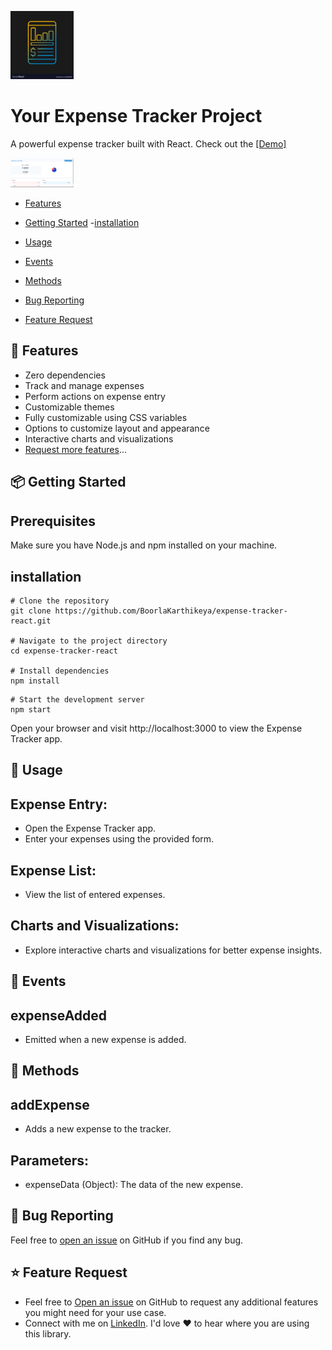 <p><img src="images/img1.png" alt="logo" width="20%" /></p>
<p>
    <h1>Your Expense Tracker Project</h1>
</p>
<p>
    A powerful expense tracker built with React. Check out the <a href="">[Demo]</a>
</p>
<p><img src="images/Screenshot 2024-01-19 190614.png" alt="logo" width="20%" /></p>

- [Features](#features)
- [Getting Started](#getting-started) -[installation](#installation)
- [Usage](#usage)

- [Events](#events)
- [Methods](#methods)
- [Bug Reporting](#bug)
- [Feature Request](#feature-request)

<a id="features"></a>

## 🚀 Features

- Zero dependencies
- Track and manage expenses
- Perform actions on expense entry
- Customizable themes
- Fully customizable using CSS variables
- Options to customize layout and appearance
- Interactive charts and visualizations
- [Request more features](#feature-request)...

<a id="getting-started"></a>

## 📦 Getting Started

## Prerequisites

<p>Make sure you have Node.js and npm installed on your machine.</p>

<a id="installation"></a>

## installation

```Installation
# Clone the repository
git clone https://github.com/BoorlaKarthikeya/expense-tracker-react.git

# Navigate to the project directory
cd expense-tracker-react

# Install dependencies
npm install
```

```run the project
# Start the development server
npm start

```

<p>Open your browser and visit http://localhost:3000 to view the Expense Tracker app.</p>

<a id="usage"></a>

## 📝 Usage

## Expense Entry:

- Open the Expense Tracker app.
- Enter your expenses using the provided form.

## Expense List:

- View the list of entered expenses.

## Charts and Visualizations:

- Explore interactive charts and visualizations for better expense insights.

<a id="events"></a>

## 📅 Events

## expenseAdded

- Emitted when a new expense is added.

<a id="methods"></a>

## 🔧 Methods

## addExpense

- Adds a new expense to the tracker.

## Parameters:

- expenseData (Object): The data of the new expense.

<a id="bug"></a>

## 🐛 Bug Reporting

Feel free to [open an issue](https://github.com/BoorlaKarthikeya/expense-tracker-react/issues) on GitHub if you find any bug.

<a id="feature-request"></a>

## ⭐ Feature Request

- Feel free to [Open an issue](https://github.com/BoorlaKarthikeya/expense-tracker-react/issue) on GitHub to request any additional features you might need for your use case.
- Connect with me on [LinkedIn](https://www.linkedin.com/in/boorla-karthikeya/). I'd love ❤️️ to hear where you are using this library.
